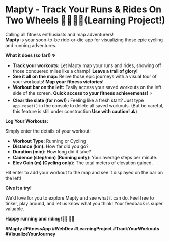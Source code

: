 # Mapty ️ - Track Your Runs & Rides On Two Wheels 🚴‍♀️🏃‍♂️(Learning Project!)

Calling all fitness enthusiasts and map adventurers!   
**Mapty** is your soon-to-be ride-or-die app for visualizing those epic cycling  and running  adventures. 

**What it does (so far!) ✨**

* **Track your workouts:** Let Mapty map your runs and rides, showing off those conquered miles like a champ!  **Leave a trail of glory!** 
* **See it all on the map:** Relive those epic journeys with a visual tour of your workouts! **Map your fitness victories!** ️
* **Workout bar on the left:** Easily access your saved workouts on the left side of the screen. **Quick access to your fitness achievements!** ⚡️
* **Clear the slate (for now!) :** Feeling like a fresh start? Just type `app.reset()` in the console to delete all saved workouts. (But be careful, this feature is still under construction **Use with caution!** ⚠️) 

**Log Your Workouts:**

Simply enter the details of your workout:

  * **Workout Type:** Running or Cycling
  * **Distance (km):** How far did you go?
  * **Duration (min):** How long did it take?
  * **Cadence (step/min) (Running only):** Your average steps per minute.
  * **Elev Gain (m) (Cycling only):** The total meters of elevation gained.

Hit enter to add your workout to the map and see it displayed on the bar on the left!

**Give it a try!**

We'd love for you to explore Mapty and see what it can do. Feel free to tinker, play around, and let us know what you think! Your feedback is super valuable. 

**Happy running and riding!🏃‍♂️
🚴‍♀️**

**#Mapty #FitnessApp #WebDev #LearningProject  #TrackYourWorkouts #VisualizeYourJourney**
